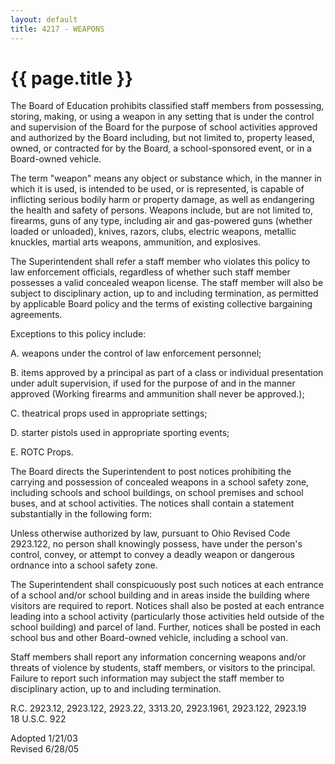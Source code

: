 ```yaml
---
layout: default
title: 4217 - WEAPONS
---
```


{{ page.title }}
================

The Board of Education prohibits classified staff members from
possessing, storing, making, or using a weapon in any setting that is
under the control and supervision of the Board for the purpose of school
activities approved and authorized by the Board including, but not
limited to, property leased, owned, or contracted for by the Board, a
school-sponsored event, or in a Board-owned vehicle.

The term "weapon" means any object or substance which, in the manner in
which it is used, is intended to be used, or is represented, is capable
of inflicting serious bodily harm or property damage, as well as
endangering the health and safety of persons. Weapons include, but are
not limited to, firearms, guns of any type, including air and
gas-powered guns (whether loaded or unloaded), knives, razors, clubs,
electric weapons, metallic knuckles, martial arts weapons, ammunition,
and explosives.

The Superintendent shall refer a staff member who violates this policy
to law enforcement officials, regardless of whether such staff member
possesses a valid concealed weapon license. The staff member will also
be subject to disciplinary action, up to and including termination, as
permitted by applicable Board policy and the terms of existing
collective bargaining agreements.

Exceptions to this policy include:

A. weapons under the control of law enforcement personnel;

B. items approved by a principal as part of a class or individual
presentation under adult supervision, if used for the purpose of and in
the manner approved (Working firearms and ammunition shall never be
approved.);

C. theatrical props used in appropriate settings;

D. starter pistols used in appropriate sporting events;

E. ROTC Props.

The Board directs the Superintendent to post notices prohibiting the
carrying and possession of concealed weapons in a school safety zone,
including schools and school buildings, on school premises and school
buses, and at school activities. The notices shall contain a statement
substantially in the following form:

Unless otherwise authorized by law, pursuant to Ohio Revised Code
2923.122, no person shall knowingly possess, have under the person's
control, convey, or attempt to convey a deadly weapon or dangerous
ordnance into a school safety zone.

The Superintendent shall conspicuously post such notices at each
entrance of a school and/or school building and in areas inside the
building where visitors are required to report. Notices shall also be
posted at each entrance leading into a school activity (particularly
those activities held outside of the school building) and parcel of
land. Further, notices shall be posted in each school bus and other
Board-owned vehicle, including a school van.

Staff members shall report any information concerning weapons and/or
threats of violence by students, staff members, or visitors to the
principal. Failure to report such information may subject the staff
member to disciplinary action, up to and including termination.

R.C. 2923.12, 2923.122, 2923.22, 3313.20, 2923.1961, 2923.122, 2923.19\
 18 U.S.C. 922

Adopted 1/21/03\
 Revised 6/28/05
